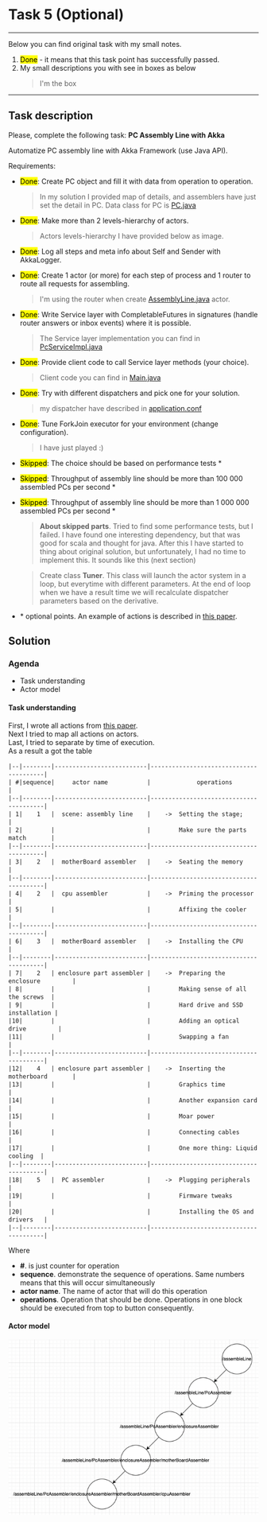 # Task 5 (Optional)
___
Below you can find original task with my small notes.
1. <mark>Done</mark> - it means that this task point has successfully passed.
1. My small descriptions you with see in boxes as below
   > I'm the box
___
## Task description

Please, complete the following task: __PC Assembly Line with Akka__

Automatize PC assembly line with Akka Framework (use Java API).

Requirements:
- <mark>Done</mark>: Create PC object and fill it with data from operation to operation.
  > In my solution I provided map of details, and assemblers have just 
  > set the detail in PC.
  > Data class for PC is [PC.java](./src/main/java/com/epam/learn/multithreading/pclineassembler/entity/PC.java)
- <mark>Done</mark>: Make more than 2 levels-hierarchy of actors.
  > Actors levels-hierarchy I have provided below as image.
- <mark>Done</mark>: Log all steps and meta info about Self and Sender with AkkaLogger.
  

- <mark>Done</mark>: Create 1 actor (or more) for each step of process and 1 router to route all requests for assembling.
  > I'm using the router when create [AssemblyLine.java](src/main/java/com/epam/learn/multithreading/pclineassembler/actor/AssemblyLine.java)
  > actor. 
- <mark>Done</mark>: Write Service layer with CompletableFutures in signatures (handle router answers or inbox events) where it is possible.
  > The Service layer implementation you can find in [PcServiceImpl.java](src/main/java/com/epam/learn/multithreading/pclineassembler/service/PcServiceImpl.java)
- <mark>Done</mark>: Provide client code to call Service layer methods (your choice).
  > Client code you can find in [Main.java](src/main/java/com/epam/learn/multithreading/pclineassembler/Main.java)
- <mark>Done</mark>: Try with different dispatchers and pick one for your solution.
  > my dispatcher have described in [application.conf](src/main/resources/application.conf)
- <mark>Done</mark>: Tune ForkJoin executor for your environment (change configuration).
  > I have just played :)
- <mark>Skipped</mark>: The choice should be based on performance tests *
- <mark>Skipped</mark>: Throughput of assembly line should be more than 100 000 assembled PCs per second *
- <mark>Skipped</mark>: Throughput of assembly line should be more than 1 000 000 assembled PCs per second *
  > __About skipped parts__. Tried to find some performance tests, but I failed.
  > I have found one interesting dependency, but that was good for scala and 
  > thought for java. After this I have started to thing about original solution,
  > but unfortunately, I had no time to implement this. It sounds like this (next section) 
  
  > Create class __Tuner__. This class will launch the actor system in a loop,
  > but everytime with different parameters. At the end of loop when we have
  > a result time we will recalculate dispatcher parameters based on the derivative.
- \* optional points.
An example of actions is described in [this paper](http://techreport.com/review/23624/how-to-build-a-pc-the-tech-report-guide).
  
## Solution 

### Agenda 
- Task understanding
- Actor model

#### Task understanding
First, I wrote all actions from [this paper]().   
Next I tried to map all actions on actors.  
Last, I tried to separate by time of execution.  
As a result a got the table
```text
|--|--------|--------------------------|----------------------------------------|
| #|sequence|     actor name           |             operations                 |
|--|--------|--------------------------|----------------------------------------|
| 1|    1   |  scene: assembly line    |    ->  Setting the stage;              |
| 2|        |                          |        Make sure the parts match       |
|--|--------|--------------------------|----------------------------------------|
| 3|    2   |  motherBoard assembler   |    ->  Seating the memory              |
|--|--------|--------------------------|----------------------------------------|
| 4|    2   |  cpu assembler           |    ->  Priming the processor           |
| 5|        |                          |        Affixing the cooler             |
|--|--------|--------------------------|----------------------------------------|
| 6|    3   |  motherBoard assembler   |    ->  Installing the CPU              |
|--|--------|--------------------------|----------------------------------------|
| 7|    2   | enclosure part assembler |    ->  Preparing the enclosure         |
| 8|        |                          |        Making sense of all the screws  |
| 9|        |                          |        Hard drive and SSD installation |
|10|        |                          |        Adding an optical drive         |
|11|        |                          |        Swapping a fan                  |
|--|--------|--------------------------|----------------------------------------|
|12|    4   | enclosure part assembler |    ->  Inserting the motherboard       |
|13|        |                          |        Graphics time                   |
|14|        |                          |        Another expansion card          |
|15|        |                          |        Moar power                      |
|16|        |                          |        Connecting cables               |
|17|        |                          |        One more thing: Liquid cooling  |
|--|--------|--------------------------|----------------------------------------|
|18|    5   |  PC assembler            |    ->  Plugging peripherals            |
|19|        |                          |        Firmware tweaks                 |
|20|        |                          |        Installing the OS and drivers   |
|--|--------|--------------------------|----------------------------------------|
```
Where
- __\#__. is just counter for operation
- __sequence__. demonstrate the sequence of operations. Same
  numbers means that this will occur simultaneously
- __actor name__. The name of actor that will do this operation 
- __operations__. Operation that should be done.
  Operations in one block should be executed from
  top to button consequently.

#### Actor model
![img.png](image/img.png)